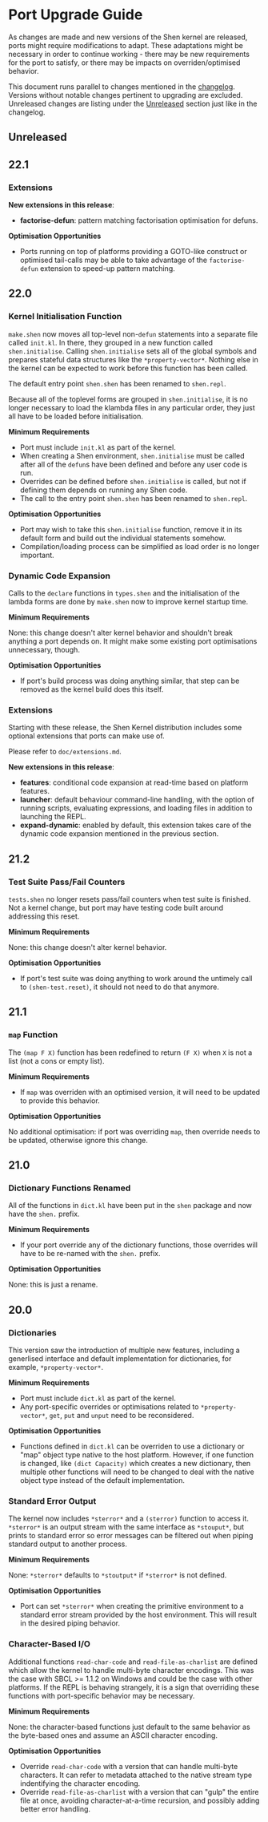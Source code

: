 # Port Upgrade Guide

As changes are made and new versions of the Shen kernel are released, ports might require modifications to adapt. These adaptations might be necessary in order to continue working - there may be new requirements for the port to satisfy, or there may be impacts on overriden/optimised behavior.

This document runs parallel to changes mentioned in the [changelog](../CHANGELOG.md). Versions without notable changes pertinent to upgrading are excluded. Unreleased changes are listing under the [Unreleased](#unreleased) section just like in the changelog.

## Unreleased

## 22.1

### Extensions

**New extensions in this release**:

  - **factorise-defun**: pattern matching factorisation optimisation for defuns.

**Optimisation Opportunities**

  - Ports running on top of platforms providing a GOTO-like construct or optimised tail-calls may be able to take advantage of the `factorise-defun` extension to speed-up pattern matching.

## 22.0

### Kernel Initialisation Function

`make.shen` now moves all top-level non-`defun` statements into a separate file called `init.kl`. In there, they grouped in a new function called `shen.initialise`. Calling `shen.initialise` sets all of the global symbols and prepares stateful data structures like the `*property-vector*`. Nothing else in the kernel can be expected to work before this function has been called.

The default entry point `shen.shen` has been renamed to `shen.repl`.

Because all of the toplevel forms are grouped in `shen.initialise`, it is no longer necessary to load the klambda files in any particular order, they just all have to be loaded before initialisation.

**Minimum Requirements**

  - Port must include `init.kl` as part of the kernel.
  - When creating a Shen environment, `shen.initialise` must be called after all of the `defun`s have been defined and before any user code is run.
  - Overrides can be defined before `shen.initialise` is called, but not if defining them depends on running any Shen code.
  - The call to the entry point `shen.shen` has been renamed to `shen.repl`.

**Optimisation Opportunities**

  - Port may wish to take this `shen.initialise` function, remove it in its default form and build out the individual statements somehow.
  - Compilation/loading process can be simplified as load order is no longer important.

### Dynamic Code Expansion

Calls to the `declare` functions in `types.shen` and the initialisation of the lambda forms are done by `make.shen` now to improve kernel startup time.

**Minimum Requirements**

None: this change doesn't alter kernel behavior and shouldn't break anything a port depends on. It might make some existing port optimisations unnecessary, though.

**Optimisation Opportunities**

  - If port's build process was doing anything similar, that step can be removed as the kernel build does this itself.

### Extensions

Starting with these release, the Shen Kernel distribution includes some optional extensions that ports can make use of.

Please refer to `doc/extensions.md`.

**New extensions in this release**:

  - **features**: conditional code expansion at read-time based on platform features.
  - **launcher**: default behaviour command-line handling, with the option of running scripts, evaluating expressions, and loading files in addition to launching the REPL.
  - **expand-dynamic**: enabled by default, this extension takes care of the dynamic code expansion mentioned in the previous section.

## 21.2

### Test Suite Pass/Fail Counters

`tests.shen` no longer resets pass/fail counters when test suite is finished. Not a kernel change, but port may have testing code built around addressing this reset.

**Minimum Requirements**

None: this change doesn't alter kernel behavior.

**Optimisation Opportunities**

  - If port's test suite was doing anything to work around the untimely call to `(shen-test.reset)`, it should not need to do that anymore.

## 21.1

### `map` Function

The `(map F X)` function has been redefined to return `(F X)` when `X` is not a list (not a cons or empty list).

**Minimum Requirements**

  - If `map` was overriden with an optimised version, it will need to be updated to provide this behavior.

**Optimisation Opportunities**

No additional optimisation: if port was overriding `map`, then override needs to be updated, otherwise ignore this change.

## 21.0

### Dictionary Functions Renamed

All of the functions in `dict.kl` have been put in the `shen` package and now have the `shen.` prefix.

**Minimum Requirements**

  - If your port override any of the dictionary functions, those overrides will have to be re-named with the `shen.` prefix.

**Optimisation Opportunities**

None: this is just a rename.

## 20.0

### Dictionaries

This version saw the introduction of multiple new features, including a generlised interface and default implementation for dictionaries, for example, `*property-vector*`.

**Minimum Requirements**

  - Port must include `dict.kl` as part of the kernel.
  - Any port-specific overrides or optimisations related to `*property-vector*`, `get`, `put` and `unput` need to be reconsidered.

**Optimisation Opportunities**

  - Functions defined in `dict.kl` can be overriden to use a dictionary or "map" object type native to the host platform. However, if one function is changed, like `(dict Capacity)` which creates a new dictionary, then multiple other functions will need to be changed to deal with the native object type instead of the default implementation.

### Standard Error Output

The kernel now includes `*sterror*` and a `(sterror)` function to access it. `*sterror*` is an output stream with the same interface as `*stouput*`, but prints to standard error so error messages can be filtered out when piping standard output to another process.

**Minimum Requirements**

None: `*sterror*` defaults to `*stoutput*` if `*sterror*` is not defined.

**Optimisation Opportunities**

  - Port can set `*sterror*` when creating the primitive environment to a standard error stream provided by the host environment. This will result in the desired piping behavior.

### Character-Based I/O

Additional functions `read-char-code` and `read-file-as-charlist` are defined which allow the kernel to handle multi-byte character encodings. This was the case with SBCL >= 1.1.2 on Windows and could be the case with other platforms. If the REPL is behaving strangely, it is a sign that overriding these functions with port-specific behavior may be necessary.

**Minimum Requirements**

None: the character-based functions just default to the same behavior as the byte-based ones and assume an ASCII character encoding.

**Optimisation Opportunities**

  - Override `read-char-code` with a version that can handle multi-byte characters. It can refer to metadata attached to the native stream type indentifying the character encoding.
  - Override `read-file-as-charlist` with a version that can "gulp" the entire file at once, avoiding character-at-a-time recursion, and possibly adding better error handling.

